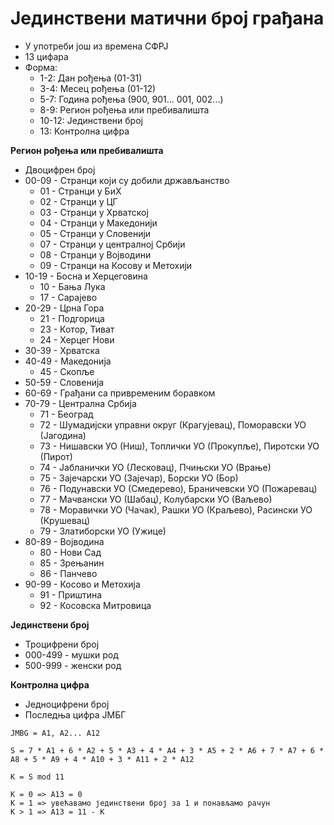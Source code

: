 # Јединствени матични број грађана

- У употреби још из времена СФРЈ
- 13 цифара
- Форма:
	- 1-2: Дан рођења (01-31)
	- 3-4: Месец рођења (01-12)
	- 5-7: Година рођења (900, 901... 001, 002...)
	- 8-9: Регион рођења или пребивалишта
	- 10-12: Јединствени број
	- 13: Контролна цифра

**Регион рођења или пребивалишта**

- Двоцифрен број
- 00-09 - Странци који су добили држављанство
	- 01 - Странци у БиХ
	- 02 - Странци у ЦГ
	- 03 - Странци у Хрватској
	- 04 - Странци у Македонији
	- 05 - Странци у Словенији
	- 07 - Странци у централној Србији
	- 08 - Странци у Војводини
	- 09 - Странци на Косову и Метохији
- 10-19 - Босна и Херцеговина
	- 10 - Бања Лука
	- 17 - Сарајево
- 20-29 - Црна Гора
	- 21 - Подгорица
	- 23 - Котор, Тиват
	- 24 - Херцег Нови
- 30-39 - Хрватска
- 40-49 - Македонија
	- 45 - Скопље
- 50-59 - Словенија
- 60-69 - Грађани са привременим боравком
- 70-79 - Централна Србија
	- 71 - Београд
	- 72 - Шумадијски управни округ (Крагујевац), Поморавски УО (Јагодина)
	- 73 - Нишавски УО (Ниш), Топлички УО (Прокупље), Пиротски УО (Пирот)
	- 74 - Јабланички УО (Лесковац), Пчињски УО (Врање)
	- 75 - Зајечарски УО (Зајечар), Борски УО (Бор)
	- 76 - Подунавски УО (Смедерево), Браничевски УО (Пожаревац)
	- 77 - Мачвански УО (Шабац), Колубарски УО (Ваљево)
	- 78 - Моравички УО (Чачак), Рашки УО (Краљево), Расински УО (Крушевац)
	- 79 - Златиборски УО (Ужице)
- 80-89 - Војводина
	- 80 - Нови Сад
	- 85 - Зрењанин
	- 86 - Панчево
- 90-99 - Косово и Метохија
	- 91 - Приштина
	- 92 - Косовска Митровица

**Јединствени број**

- Троцифрени број
- 000-499 - мушки род
- 500-999 - женски род

**Контролна цифра**

- Једноцифрени број
- Последња цифра ЈМБГ

```
JMBG = A1, A2... A12

S = 7 * A1 + 6 * A2 + 5 * A3 + 4 * A4 + 3 * A5 + 2 * A6 + 7 * A7 + 6 * A8 + 5 * A9 + 4 * A10 + 3 * A11 + 2 * A12

K = S mod 11

K = 0 => A13 = 0
K = 1 => увећавамо јединствени број за 1 и понављамо рачун
K > 1 => A13 = 11 - K
```
